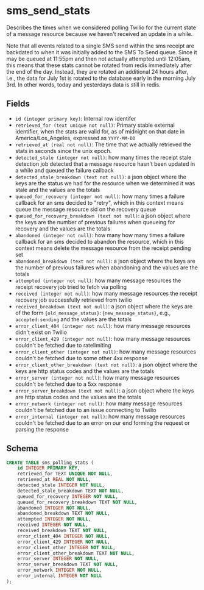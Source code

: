 # sms_send_stats

Describes the times when we considered polling Twilio for the current state
of a message resource because we haven't received an update in a while.

Note that all events related to a single SMS send within the sms receipt are
backdated to when it was initially added to the SMS To Send queue. Since it may
be queued at 11:55pm and then not actually attempted until 12:05am, this means
that these stats cannot be rotated from redis immediately after the end of the
day. Instead, they are rotated an additional 24 hours after, i.e., the data for
July 1st is rotated to the database early in the morning July 3rd. In other
words, today and yesterdays data is still in redis.

## Fields

- `id (integer primary key)`: Internal row identifer
- `retrieved_for (text unique not null)`: Primary stable external identifier,
  when the stats are valid for, as of midnight on that date in
  America/Los_Angeles, expressed as `YYYY-MM-DD`
- `retrieved_at (real not null)`: The time that we actually retrieved the
  stats in seconds since the unix epoch.
- `detected_stale (integer not null)`: how many times the receipt stale detection
  job detected that a message resource hasn't been updated in a while and queued
  the failure callback
- `detected_stale_breakdown (text not null)`: a json object where the keys are
  the status we had for the resource when we determined it was stale and the
  values are the totals
- `queued_for_recovery (integer not null)`: how many times a failure callback
  for an sms decided to "retry", which in this context means queue the message
  resource sid on the recovery queue
- `queued_for_recovery_breakdown (text not null)`: a json object where the keys
  are the number of previous failures when queueing for recovery and the values
  are the totals
- `abandoned (integer not null)`: how many how many times a failure callback for
  an sms decided to abandon the resource, which in this context means delete the
  message resource from the receipt pending set
- `abandoned_breakdown (text not null)`: a json object where the keys are the
  number of previous failures when abandoning and the values are the totals
- `attempted (integer not null)`: how many message resources the receipt recovery
  job tried to fetch via polling
- `received (integer not null)`: how many message resources the receipt recovery
  job successfully retrieved from twilio
- `received_breakdown (text not null)`: a json object where the keys are of
  the form `{old_message_status}:{new_message_status}`, e.g., `accepted:sending`
  and the values are the totals
- `error_client_404 (integer not null)`: how many message resources didn't exist
  on Twilio
- `error_client_429 (integer not null)`: how many message resources couldn't be
  fetched due to ratelimiting
- `error_client_other (integer not null)`: how many message resources couldn't
  be fetched due to some other 4xx response
- `error_client_other_breakdown (text not null)`: a json object where the keys
  are http status codes and the values are the totals
- `error_server (integer not null)`: how many message resources couldn't be fetched
  due to a 5xx response
- `error_server_breakdown (text not null)`: a json object where the keys are
  http status codes and the values are the totals
- `error_network (integer not null)`: how many message resources couldn't be fetched
  due to an issue connecting to Twilio
- `error_internal (integer not null)`: how many message resources couldn't be fetched
  due to an error on our end forming the request or parsing the response

## Schema

```sql
CREATE TABLE sms_polling_stats (
    id INTEGER PRIMARY KEY,
    retrieved_for TEXT UNIQUE NOT NULL,
    retrieved_at REAL NOT NULL,
    detected_stale INTEGER NOT NULL,
    detected_stale_breakdown TEXT NOT NULL,
    queued_for_recovery INTEGER NOT NULL,
    queued_for_recovery_breakdown TEXT NOT NULL,
    abandoned INTEGER NOT NULL,
    abandoned_breakdown TEXT NOT NULL,
    attempted INTEGER NOT NULL,
    received INTEGER NOT NULL,
    received_breakdown TEXT NOT NULL,
    error_client_404 INTEGER NOT NULL,
    error_client_429 INTEGER NOT NULL,
    error_client_other INTEGER NOT NULL,
    error_client_other_breakdown TEXT NOT NULL,
    error_server INTEGER NOT NULL,
    error_server_breakdown TEXT NOT NULL,
    error_network INTEGER NOT NULL,
    error_internal INTEGER NOT NULL
);
```
